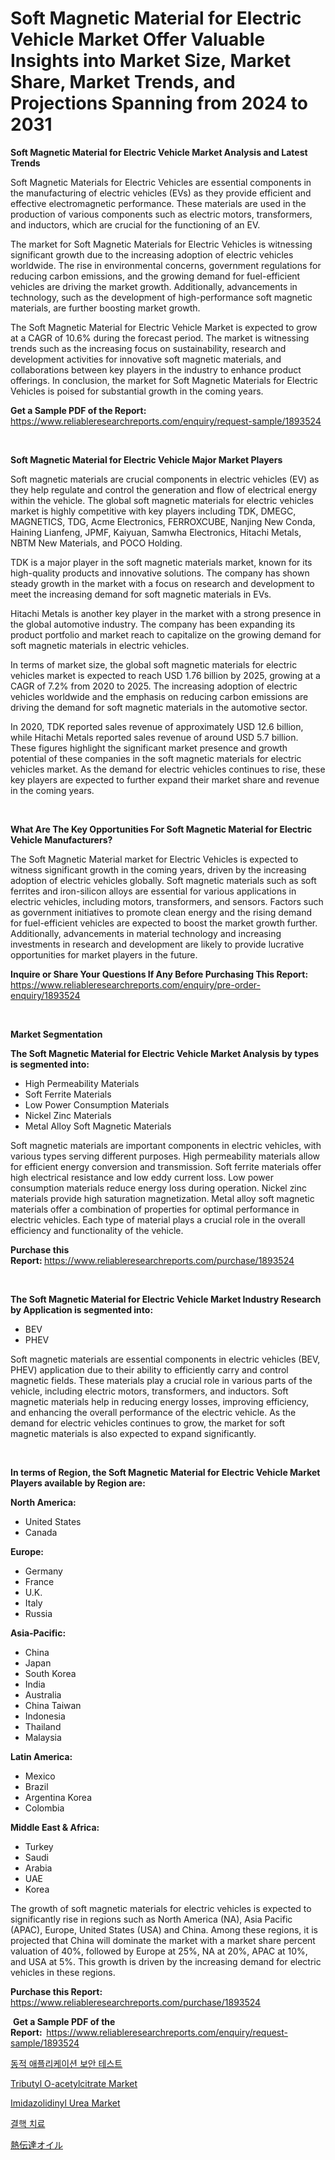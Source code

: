 <p><h1>Soft Magnetic Material for Electric Vehicle Market Offer Valuable Insights into Market Size, Market Share, Market Trends, and Projections Spanning from 2024 to 2031</h1></p><p><strong>Soft Magnetic Material for Electric Vehicle Market Analysis and Latest Trends</strong></p>
<p><p>Soft Magnetic Materials for Electric Vehicles are essential components in the manufacturing of electric vehicles (EVs) as they provide efficient and effective electromagnetic performance. These materials are used in the production of various components such as electric motors, transformers, and inductors, which are crucial for the functioning of an EV.</p><p>The market for Soft Magnetic Materials for Electric Vehicles is witnessing significant growth due to the increasing adoption of electric vehicles worldwide. The rise in environmental concerns, government regulations for reducing carbon emissions, and the growing demand for fuel-efficient vehicles are driving the market growth. Additionally, advancements in technology, such as the development of high-performance soft magnetic materials, are further boosting market growth.</p><p>The Soft Magnetic Material for Electric Vehicle Market is expected to grow at a CAGR of 10.6% during the forecast period. The market is witnessing trends such as the increasing focus on sustainability, research and development activities for innovative soft magnetic materials, and collaborations between key players in the industry to enhance product offerings. In conclusion, the market for Soft Magnetic Materials for Electric Vehicles is poised for substantial growth in the coming years.</p></p>
<p><strong>Get a Sample PDF of the Report:&nbsp;</strong> <a href="https://www.reliableresearchreports.com/enquiry/request-sample/1893524">https://www.reliableresearchreports.com/enquiry/request-sample/1893524</a></p>
<p>&nbsp;</p>
<p><strong>Soft Magnetic Material for Electric Vehicle Major Market Players</strong></p>
<p><p>Soft magnetic materials are crucial components in electric vehicles (EV) as they help regulate and control the generation and flow of electrical energy within the vehicle. The global soft magnetic materials for electric vehicles market is highly competitive with key players including TDK, DMEGC, MAGNETICS, TDG, Acme Electronics, FERROXCUBE, Nanjing New Conda, Haining Lianfeng, JPMF, Kaiyuan, Samwha Electronics, Hitachi Metals, NBTM New Materials, and POCO Holding.</p><p>TDK is a major player in the soft magnetic materials market, known for its high-quality products and innovative solutions. The company has shown steady growth in the market with a focus on research and development to meet the increasing demand for soft magnetic materials in EVs.</p><p>Hitachi Metals is another key player in the market with a strong presence in the global automotive industry. The company has been expanding its product portfolio and market reach to capitalize on the growing demand for soft magnetic materials in electric vehicles.</p><p>In terms of market size, the global soft magnetic materials for electric vehicles market is expected to reach USD 1.76 billion by 2025, growing at a CAGR of 7.2% from 2020 to 2025. The increasing adoption of electric vehicles worldwide and the emphasis on reducing carbon emissions are driving the demand for soft magnetic materials in the automotive sector.</p><p>In 2020, TDK reported sales revenue of approximately USD 12.6 billion, while Hitachi Metals reported sales revenue of around USD 5.7 billion. These figures highlight the significant market presence and growth potential of these companies in the soft magnetic materials for electric vehicles market. As the demand for electric vehicles continues to rise, these key players are expected to further expand their market share and revenue in the coming years.</p></p>
<p>&nbsp;</p>
<p><strong>What Are The Key Opportunities For Soft Magnetic Material for Electric Vehicle Manufacturers?</strong></p>
<p><p>The Soft Magnetic Material market for Electric Vehicles is expected to witness significant growth in the coming years, driven by the increasing adoption of electric vehicles globally. Soft magnetic materials such as soft ferrites and iron-silicon alloys are essential for various applications in electric vehicles, including motors, transformers, and sensors. Factors such as government initiatives to promote clean energy and the rising demand for fuel-efficient vehicles are expected to boost the market growth further. Additionally, advancements in material technology and increasing investments in research and development are likely to provide lucrative opportunities for market players in the future.</p></p>
<p><strong>Inquire or Share Your Questions If Any Before Purchasing This Report:</strong> <a href="https://www.reliableresearchreports.com/enquiry/pre-order-enquiry/1893524">https://www.reliableresearchreports.com/enquiry/pre-order-enquiry/1893524</a></p>
<p>&nbsp;</p>
<p><strong>Market Segmentation</strong></p>
<p><strong>The Soft Magnetic Material for Electric Vehicle Market Analysis by types is segmented into:</strong></p>
<p><ul><li>High Permeability Materials</li><li>Soft Ferrite Materials</li><li>Low Power Consumption Materials</li><li>Nickel Zinc Materials</li><li>Metal Alloy Soft Magnetic Materials</li></ul></p>
<p><p>Soft magnetic materials are important components in electric vehicles, with various types serving different purposes. High permeability materials allow for efficient energy conversion and transmission. Soft ferrite materials offer high electrical resistance and low eddy current loss. Low power consumption materials reduce energy loss during operation. Nickel zinc materials provide high saturation magnetization. Metal alloy soft magnetic materials offer a combination of properties for optimal performance in electric vehicles. Each type of material plays a crucial role in the overall efficiency and functionality of the vehicle.</p></p>
<p><strong>Purchase this Report:&nbsp;</strong><a href="https://www.reliableresearchreports.com/purchase/1893524">https://www.reliableresearchreports.com/purchase/1893524</a></p>
<p>&nbsp;</p>
<p><strong>The Soft Magnetic Material for Electric Vehicle Market Industry Research by Application is segmented into:</strong></p>
<p><ul><li>BEV</li><li>PHEV</li></ul></p>
<p><p>Soft magnetic materials are essential components in electric vehicles (BEV, PHEV) application due to their ability to efficiently carry and control magnetic fields. These materials play a crucial role in various parts of the vehicle, including electric motors, transformers, and inductors. Soft magnetic materials help in reducing energy losses, improving efficiency, and enhancing the overall performance of the electric vehicle. As the demand for electric vehicles continues to grow, the market for soft magnetic materials is also expected to expand significantly.</p></p>
<p>&nbsp;</p>
<p><strong>In terms of Region, the Soft Magnetic Material for Electric Vehicle Market Players available by Region are:</strong></p>
<p>
    <p> <strong> North America: </strong>
        <ul>
            <li>United States</li>
            <li>Canada</li>
        </ul>
        </p> 
    <p> <strong> Europe: </strong>
        <ul>
            <li>Germany</li>
            <li>France</li>
            <li>U.K.</li>
            <li>Italy</li>
            <li>Russia</li>
        </ul>
        </p> 
    <p> <strong> Asia-Pacific: </strong>
        <ul>
            <li>China</li>
            <li>Japan</li>
            <li>South Korea</li>
            <li>India</li>
            <li>Australia</li>
            <li>China Taiwan</li>
            <li>Indonesia</li>
            <li>Thailand</li>
            <li>Malaysia</li>
        </ul>
        </p> 
    <p> <strong> Latin America: </strong>
        <ul>
            <li>Mexico</li>
            <li>Brazil</li>
            <li>Argentina Korea</li>
            <li>Colombia</li>
        </ul>
        </p> 
    <p> <strong> Middle East & Africa: </strong>
        <ul>
            <li>Turkey</li>
            <li>Saudi</li>
            <li>Arabia</li>
            <li>UAE</li>
            <li>Korea</li>
        </ul>
    </p>
    </p>
<p><p>The growth of soft magnetic materials for electric vehicles is expected to significantly rise in regions such as North America (NA), Asia Pacific (APAC), Europe, United States (USA) and China. Among these regions, it is projected that China will dominate the market with a market share percent valuation of 40%, followed by Europe at 25%, NA at 20%, APAC at 10%, and USA at 5%. This growth is driven by the increasing demand for electric vehicles in these regions.</p></p>
<p><strong>Purchase this Report: </strong><a href="https://www.reliableresearchreports.com/purchase/1893524">https://www.reliableresearchreports.com/purchase/1893524</a></p>
<p>&nbsp;<strong>Get a Sample PDF of the Report:&nbsp;&nbsp;</strong><a href="https://www.reliableresearchreports.com/enquiry/request-sample/1893524">https://www.reliableresearchreports.com/enquiry/request-sample/1893524</a></p>
<p><strong></strong></p>
<p><p><a href="https://github.com/trmesnao7959541/Market-Research-Report-List-1/blob/main/68331581558.md">동적 애플리케이션 보안 테스트</a></p><p><a href="https://github.com/sonuprakash1/Market-Research-Report-List-1/blob/main/tributyl-o-acetylcitrate-market.md">Tributyl O-acetylcitrate Market</a></p><p><a href="https://issuu.com/reportprime-2/docs/imidazolidinyl-urea-market-size-2030.pptx">Imidazolidinyl Urea Market</a></p><p><a href="https://github.com/vsn7qpua81q/Market-Research-Report-List-1/blob/main/48315101559.md">결핵 치료</a></p><p><a href="https://github.com/adcxff01450218/Market-Research-Report-List-1/blob/main/78651221897.md">熱伝達オイル</a></p></p>